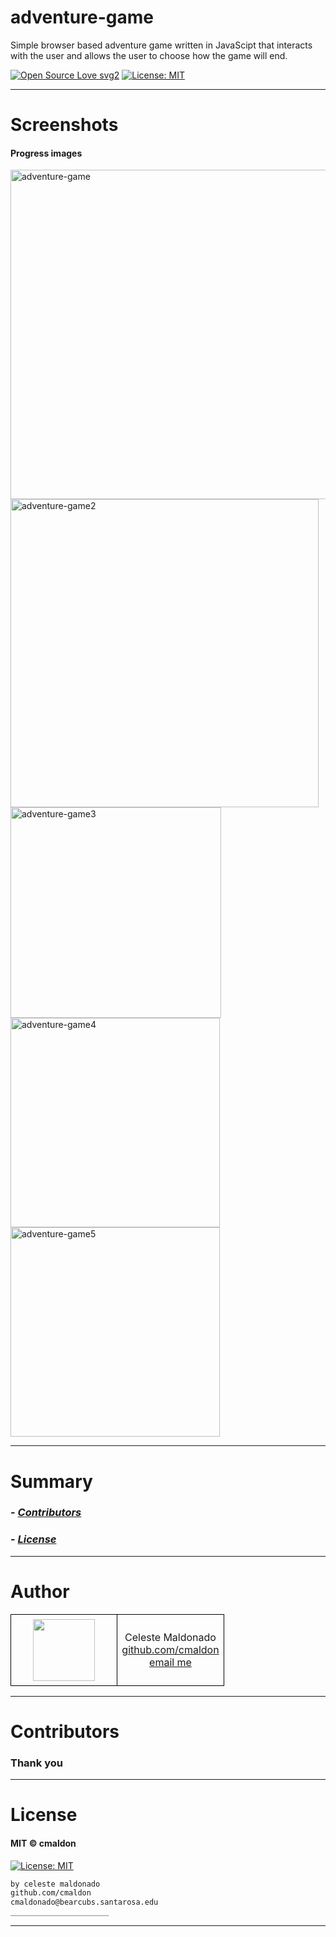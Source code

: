 # adventure-game
Simple browser based adventure game written in JavaScipt that interacts with the user and allows the user to choose how the game will end.

[![Open Source Love svg2](https://badges.frapsoft.com/os/v2/open-source.svg?v=103)](https://github.com/ellerbrock/open-source-badges/)
[![License: MIT](https://img.shields.io/badge/License-MIT-yellow.svg)](https://opensource.org/licenses/MIT)
<!-- <img src="assets/NNNNNNNNNNNNN" width="400"> -->
<!-- <h2 align="center">____________________</h2> -->

<!-- <h4 align="center">________________________</h4> -->


----

# Screenshots
#### Progress images

<img width="527" alt="adventure-game" src="https://user-images.githubusercontent.com/69225402/117089526-a1c12500-ad0a-11eb-8fd9-6b5bd4275654.png">

<img width="493" alt="adventure-game2" src="https://user-images.githubusercontent.com/69225402/117089532-a554ac00-ad0a-11eb-9331-8b9a294cc472.png">

<img width="337" alt="adventure-game3" src="https://user-images.githubusercontent.com/69225402/117089534-a7b70600-ad0a-11eb-99fa-314ebaa80a51.png">

<img width="335" alt="adventure-game4" src="https://user-images.githubusercontent.com/69225402/117089538-a8e83300-ad0a-11eb-9cae-625fc83a84cf.png">

<img width="335" alt="adventure-game5" src="https://user-images.githubusercontent.com/69225402/117089541-aa196000-ad0a-11eb-8981-d6d6d5081644.png">

----

# Summary
### -  *[Contributors](#Contributors)*
### -  *[License](#License)*

----

# Author
<table class="example1" style="background-color:transparent;border-collapse:collapse; amrgin:auto;">
  <tr>
    <td style="border:1px solid black;padding:7px;width:50%;text-align:center;">
      <image src="https://contrib.rocks/image?repo=cmaldon/pro_mern_stack" height="99px" width="99px"></image></td>
    <td style="border:1px solid black;padding:7px;width:50%;text-align:center;">Celeste Maldonado<br>
      <a href="https://github.com/cmaldon">github.com/cmaldon</a><br>
     <a href="mailto: cmaldonado@bearcubs.santarosa.edu">email me</a></td>
  </tr>
</table>

----


# Contributors

<h3>Thank you</h3>

----


# License
#### MIT © cmaldon
[![License: MIT](https://img.shields.io/badge/License-MIT-yellow.svg)](https://opensource.org/licenses/MIT)
```bash
by celeste maldonado
github.com/cmaldon
cmaldonado@bearcubs.santarosa.edu
______________________
``` 

----
